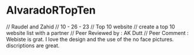 # AlvaradoRTopTen
// Raudel and Zahid 
// 10 - 26 - 23
// Top 10 website
// create a top 10 website list with a partner
// Peer Reviewed by : AK Dutt
// Peer Comment : Webiste is grat. I love the design and the use of the no face pictures.
discriptions are great.
